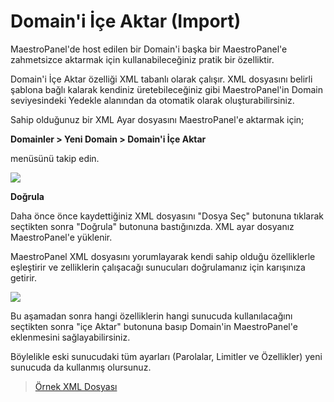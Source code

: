 # Domain'i İçe Aktar (Import)

MaestroPanel'de host edilen bir Domain'i başka bir MaestroPanel'e zahmetsizce aktarmak için kullanabileceğiniz pratik bir özelliktir.

Domain'i İçe Aktar özelliği XML tabanlı olarak çalışır. XML dosyasını belirli şablona bağlı kalarak kendiniz üretebileceğiniz gibi MaestroPanel'in Domain seviyesindeki Yedekle alanından da otomatik olarak oluşturabilirsiniz.

Sahip olduğunuz bir XML Ayar dosyasını MaestroPanel'e aktarmak için;

**Domainler > Yeni Domain > Domain'i İçe Aktar**

menüsünü takip edin.

![](https://lh5.googleusercontent.com/dTwUZ3uVUitdM8yQcj7rBVA8hTnAfWXPgsoRhQkzLrLEqJ7_4rJQklXj1bS_R6tdlF8rxy570ctIU4rlMm6utL-C_gEMIh0VC5Zhp1ONyJMofMK8g-iPhj_dlUVhBHcVUA)

**Doğrula**

Daha önce önce kaydettiğiniz XML dosyasını "Dosya Seç" butonuna tıklarak seçtikten sonra "Doğrula" butonuna bastığınızda. XML ayar dosyanız MaestroPanel'e yüklenir.

MaestroPanel XML dosyasını yorumlayarak kendi sahip olduğu özelliklerle eşleştirir ve zelliklerin çalışacağı sunucuları doğrulamanız için karışınıza getirir.

![](https://lh6.googleusercontent.com/2Jl7TEk2Bt1JlBlh29Prc86if5Ne9VMaxS23LASmN8hk8qzxwAZJWIMQIPX7NQMhxycYH43Q_d_87iEFOBVNZffTGf0lJt0dZpNB8RTbTO5VQ0wyN-NZBYwiYuEu0rkGcA)

Bu aşamadan sonra hangi özelliklerin hangi sunucuda kullanılacağını seçtikten sonra "içe Aktar" butonuna basıp Domain'in MaestroPanel'e eklenmesini sağlayabilirsiniz.

Böylelikle eski sunucudaki tüm ayarları (Parolalar, Limitler ve Özellikler) yeni sunucuda da kullanmış olursunuz.

> [Örnek XML Dosyası](Files/Domain_Import_xml.sample.md)